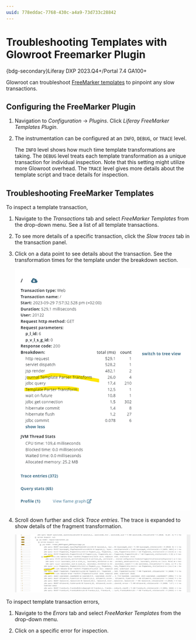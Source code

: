 ```yaml
---
uuid: 778eddac-7768-430c-a4a9-73d733c28842
---
```

# Troubleshooting Templates with Glowroot Freemarker Plugin

{bdg-secondary}Liferay DXP 2023.Q4+/Portal 7.4 GA100+

Glowroot can troubleshoot [FreeMarker templates](../../site-building/displaying-content/using-information-templates.md) to pinpoint any slow transactions.

## Configuring the FreeMarker Plugin

1. Navigation to _Configuration_ &rarr; _Plugins_. Click _Liferay FreeMarker Templates Plugin_.

1. The instrumentation can be configured at an `INFO`, `DEBUG`, or `TRACE` level. 

   The `INFO` level shows how much time template transformations are taking. The `DEBUG` level treats each template transformation as a unique transaction for individual inspection. Note that this setting might utilize more Glowroot overhead. The `TRACE` level gives more details about the template script and trace details for inspection.

## Troubleshooting FreeMarker Templates

To inspect a template transaction,

1. Navigate to the _Transactions_ tab and select _FreeMarker Templates_ from the drop-down menu. See a list of all template transactions.

1. To see more details of a specific transaction, click the _Slow traces_ tab in the transaction panel.

1. Click on a data point to see details about the transaction. See the transformation times for the template under the breakdown section. 

   ![Click on the data point to see details about the transaction.](./troubleshooting-templates-with-glowroot-freemarker-plugin/images/01.png)

1. Scroll down further and click _Trace entries_. The trace is expanded to show details of the fragment transformation.

   ![The trace is expanded to show details of the fragment transformation.](./troubleshooting-templates-with-glowroot-freemarker-plugin/images/02.png)

To inspect template transaction errors,

1. Navigate to the _Errors_ tab and select _FreeMarker Templates_ from the drop-down menu.

1. Click on a specific error for inspection.
